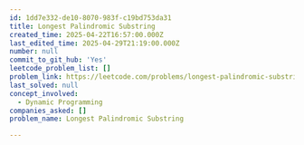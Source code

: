 ```yaml
---
id: 1dd7e332-de10-8070-983f-c19bd753da31
title: Longest Palindromic Substring
created_time: 2025-04-22T16:57:00.000Z
last_edited_time: 2025-04-29T21:19:00.000Z
number: null
commit_to_git_hub: 'Yes'
leetcode_problem_list: []
problem_link: https://leetcode.com/problems/longest-palindromic-substring/description/
last_solved: null
concept_involved:
  - Dynamic Programming
companies_asked: []
problem_name: Longest Palindromic Substring

---
```

